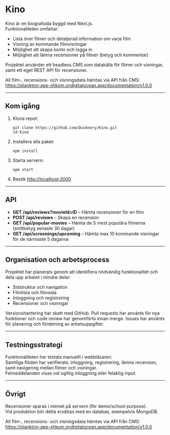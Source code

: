 # Kino

Kino är en biografsida byggd med Next.js.  
Funktionaliteten omfattar:
- Lista över filmer och detaljerad information om varje film
- Visning av kommande filmvisningar
- Möjlighet att skapa konto och logga in
- Möjlighet att lämna recensioner på filmer (betyg och kommentar)

Projektet använder ett headless CMS som datakälla för filmer och visningar, samt ett eget REST API för recensioner.

All film-, recensions- och visningsdata hämtas via API från CMS:  
https://plankton-app-xhkom.ondigitalocean.app/documentation/v1.0.0

---

## Kom igång

1. Klona repot:
   ```
   git clone https://github.com/Dusknery/Kino.git
   cd Kino
   ```
2. Installera alla paket:
   ```
   npm install
   ```
3. Starta servern:
   ```
   npm start
   ```
4. Besök [http://localhost:3000](http://localhost:3000)

---

## API

- **GET /api/reviews?movieId=ID** – Hämta recensioner för en film 
- **POST /api/reviews** – Skapa en recension
- **GET /api/popular-movies** – Hämta de 5 mest populära filmerna (snittbetyg senaste 30 dagar)
- **GET /api/screenings/upcoming** – Hämta max 10 kommande visningar för de närmaste 5 dagarna

---

## Organisation och arbetsprocess

Projektet har planerats genom att identifiera nödvändig funktionalitet och dela upp arbetet i mindre delar:  
- Sidstruktur och navigation  
- Filmlista och filmsida  
- Inloggning och registrering  
- Recensioner och visningar

Versionshantering har skett med GitHub. Pull requests har använts för nya funktioner och code review har genomförts innan merge. Issues har använts för planering och fördelning av arbetsuppgifter.

---

## Testningsstrategi

Funktionaliteten har testats manuellt i webbläsaren.  
Samtliga flöden har verifierats: inloggning, registrering, lämna recension, samt navigering mellan filmer och visningar.  
Felmeddelanden visas vid ogiltig inloggning eller felaktig input.

---

## Övrigt

Recensioner sparas i minnet på servern (för demo/school purpose).  
Vid produktion bör detta ersättas med en databas, exempelvis MongoDB.

All film-, recensions- och visningsdata hämtas via API från CMS:  
https://plankton-app-xhkom.ondigitalocean.app/documentation/v1.0.0
